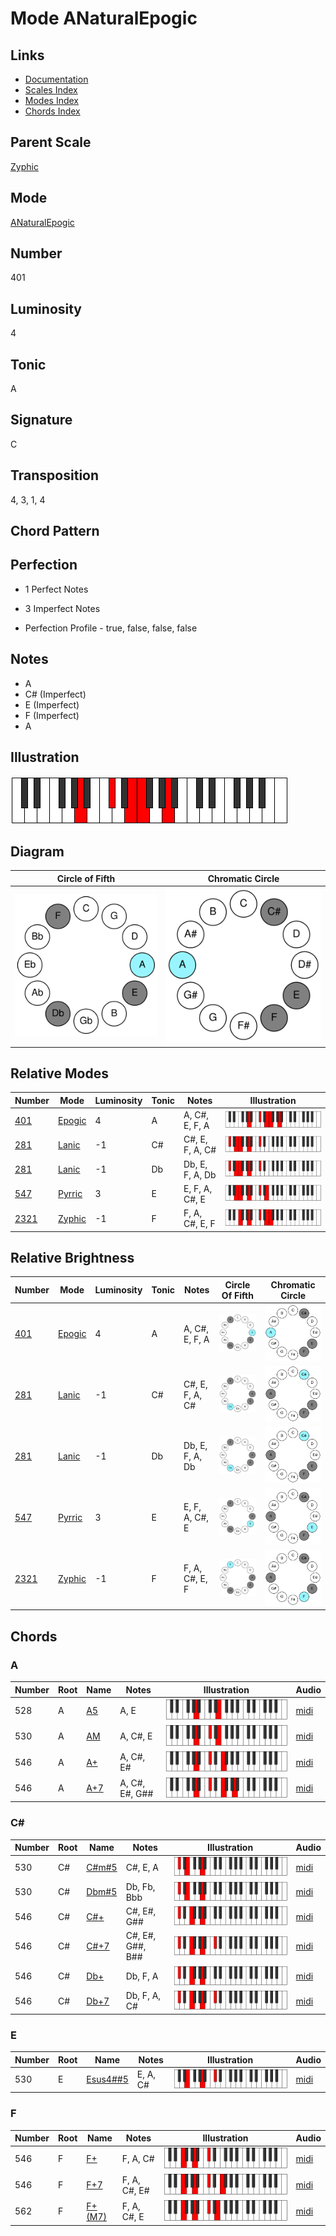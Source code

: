 # Mode ANaturalEpogic

## Links

- [Documentation](README.md)
- [Scales Index](Scales.md)
- [Modes Index](Modes.md)
- [Chords Index](Chords.md)

## Parent Scale

[Zyphic](ScaleZyphic.md)

## Mode

[ANaturalEpogic](ModeANaturalEpogic.md)

## Number

401

## Luminosity

4

## Tonic

A

## Signature

C

## Transposition

4, 3, 1, 4

## Chord Pattern



## Perfection

 - 1 Perfect Notes

 - 3 Imperfect Notes

 - Perfection Profile - true, false, false, false

## Notes

- A
- C# (Imperfect)
- E (Imperfect)
- F (Imperfect)
- A

## Illustration

![ANaturalEpogic](ModeANaturalEpogic.png)

## Diagram

| Circle of Fifth | Chromatic Circle |
|-----------------|------------------|
| ![ANaturalEpogic](CircleOfFifthModeANaturalEpogic.svg) | ![ANaturalEpogic](ChromaticCircleModeANaturalEpogic.svg) |
## Relative Modes

| Number | Mode | Luminosity | Tonic | Notes | Illustration |
|--------|------|------------|-------|-------|--------------|
| [401](https://ianring.com/musictheory/scales/401) | [Epogic](ModeEpogic.md) | 4 | A | A, C#, E, F, A | ![ANaturalEpogic](ModeANaturalEpogic.png) |
| [281](https://ianring.com/musictheory/scales/281) | [Lanic](ModeLanic.md) | -1 | C# | C#, E, F, A, C# | ![CSharpLanic](ModeCSharpLanic.png) |
| [281](https://ianring.com/musictheory/scales/281) | [Lanic](ModeLanic.md) | -1 | Db | Db, E, F, A, Db | ![DFlatLanic](ModeDFlatLanic.png) |
| [547](https://ianring.com/musictheory/scales/547) | [Pyrric](ModePyrric.md) | 3 | E | E, F, A, C#, E | ![ENaturalPyrric](ModeENaturalPyrric.png) |
| [2321](https://ianring.com/musictheory/scales/2321) | [Zyphic](ModeZyphic.md) | -1 | F | F, A, C#, E, F | ![FNaturalZyphic](ModeFNaturalZyphic.png) |
## Relative Brightness

| Number | Mode | Luminosity | Tonic | Notes | Circle Of Fifth | Chromatic Circle |
|--------|------|------------|-------|-------|-----------------|------------------|
| [401](https://ianring.com/musictheory/scales/401) | [Epogic](ModeEpogic.md) | 4 | A | A, C#, E, F, A | ![ANaturalEpogic](CircleOfFifthModeANaturalEpogic.svg) | ![ANaturalEpogic](ChromaticCircleModeANaturalEpogic.svg) |
| [281](https://ianring.com/musictheory/scales/281) | [Lanic](ModeLanic.md) | -1 | C# | C#, E, F, A, C# | ![CSharpLanic](CircleOfFifthModeCSharpLanic.svg) | ![CSharpLanic](ChromaticCircleModeCSharpLanic.svg) |
| [281](https://ianring.com/musictheory/scales/281) | [Lanic](ModeLanic.md) | -1 | Db | Db, E, F, A, Db | ![DFlatLanic](CircleOfFifthModeDFlatLanic.svg) | ![DFlatLanic](ChromaticCircleModeDFlatLanic.svg) |
| [547](https://ianring.com/musictheory/scales/547) | [Pyrric](ModePyrric.md) | 3 | E | E, F, A, C#, E | ![ENaturalPyrric](CircleOfFifthModeENaturalPyrric.svg) | ![ENaturalPyrric](ChromaticCircleModeENaturalPyrric.svg) |
| [2321](https://ianring.com/musictheory/scales/2321) | [Zyphic](ModeZyphic.md) | -1 | F | F, A, C#, E, F | ![FNaturalZyphic](CircleOfFifthModeFNaturalZyphic.svg) | ![FNaturalZyphic](ChromaticCircleModeFNaturalZyphic.svg) |

## Chords

### A

| Number | Root | Name | Notes | Illustration | Audio |
|--------|------|------|-------|--------------|-------|
| 528 | A | [A5](ChordANaturalPowerChord.md) | A, E | ![A5](ChordANaturalPowerChordRootPosition.png) | [midi](ChordANaturalPowerChordRootPosition.mid) |
| 530 | A | [AM](ChordANaturalMajor.md) | A, C#, E | ![AM](ChordANaturalMajorRootPosition.png) | [midi](ChordANaturalMajorRootPosition.mid) |
| 546 | A | [A+](ChordANaturalAugmented.md) | A, C#, E# | ![A+](ChordANaturalAugmentedRootPosition.png) | [midi](ChordANaturalAugmentedRootPosition.mid) |
| 546 | A | [A+7](ChordANaturalAugmentedAugmentedSeventh.md) | A, C#, E#, G## | ![A+7](ChordANaturalAugmentedAugmentedSeventhRootPosition.png) | [midi](ChordANaturalAugmentedAugmentedSeventhRootPosition.mid) |

### C#

| Number | Root | Name | Notes | Illustration | Audio |
|--------|------|------|-------|--------------|-------|
| 530 | C# | [C#m#5](ChordCSharpMinorSharpFifth.md) | C#, E, A | ![C#m#5](ChordCSharpMinorSharpFifthRootPosition.png) | [midi](ChordCSharpMinorSharpFifthRootPosition.mid) |
| 530 | C# | [Dbm#5](ChordDFlatMinorSharpFifth.md) | Db, Fb, Bbb | ![Dbm#5](ChordDFlatMinorSharpFifthRootPosition.png) | [midi](ChordDFlatMinorSharpFifthRootPosition.mid) |
| 546 | C# | [C#+](ChordCSharpAugmented.md) | C#, E#, G## | ![C#+](ChordCSharpAugmentedRootPosition.png) | [midi](ChordCSharpAugmentedRootPosition.mid) |
| 546 | C# | [C#+7](ChordCSharpAugmentedAugmentedSeventh.md) | C#, E#, G##, B## | ![C#+7](ChordCSharpAugmentedAugmentedSeventhRootPosition.png) | [midi](ChordCSharpAugmentedAugmentedSeventhRootPosition.mid) |
| 546 | C# | [Db+](ChordDFlatAugmented.md) | Db, F, A | ![Db+](ChordDFlatAugmentedRootPosition.png) | [midi](ChordDFlatAugmentedRootPosition.mid) |
| 546 | C# | [Db+7](ChordDFlatAugmentedAugmentedSeventh.md) | Db, F, A, C# | ![Db+7](ChordDFlatAugmentedAugmentedSeventhRootPosition.png) | [midi](ChordDFlatAugmentedAugmentedSeventhRootPosition.mid) |

### E

| Number | Root | Name | Notes | Illustration | Audio |
|--------|------|------|-------|--------------|-------|
| 530 | E | [Esus4##5](ChordENaturalSuspendedFourthDoubleSharpFifth.md) | E, A, C# | ![Esus4##5](ChordENaturalSuspendedFourthDoubleSharpFifthRootPosition.png) | [midi](ChordENaturalSuspendedFourthDoubleSharpFifthRootPosition.mid) |

### F

| Number | Root | Name | Notes | Illustration | Audio |
|--------|------|------|-------|--------------|-------|
| 546 | F | [F+](ChordFNaturalAugmented.md) | F, A, C# | ![F+](ChordFNaturalAugmentedRootPosition.png) | [midi](ChordFNaturalAugmentedRootPosition.mid) |
| 546 | F | [F+7](ChordFNaturalAugmentedAugmentedSeventh.md) | F, A, C#, E# | ![F+7](ChordFNaturalAugmentedAugmentedSeventhRootPosition.png) | [midi](ChordFNaturalAugmentedAugmentedSeventhRootPosition.mid) |
| 562 | F | [F+(M7)](ChordFNaturalAugmentedMajorSeventh.md) | F, A, C#, E | ![F+(M7)](ChordFNaturalAugmentedMajorSeventhRootPosition.png) | [midi](ChordFNaturalAugmentedMajorSeventhRootPosition.mid) |

